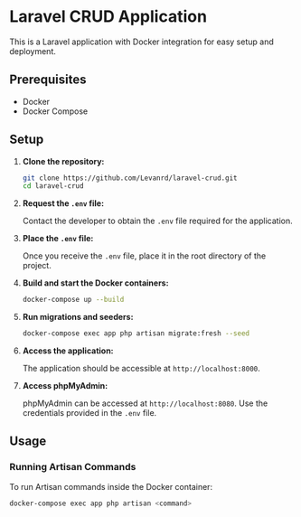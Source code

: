 # Laravel CRUD Application

This is a Laravel application with Docker integration for easy setup and deployment.

## Prerequisites

- Docker
- Docker Compose

## Setup

1. **Clone the repository:**

    ```sh
    git clone https://github.com/Levanrd/laravel-crud.git
    cd laravel-crud
    ```

2. **Request the `.env` file:**

    Contact the developer to obtain the `.env` file required for the application.

3. **Place the `.env` file:**

    Once you receive the `.env` file, place it in the root directory of the project.

4. **Build and start the Docker containers:**

    ```sh
    docker-compose up --build
    ```

5. **Run migrations and seeders:**

    ```sh
    docker-compose exec app php artisan migrate:fresh --seed
    ```

6. **Access the application:**

    The application should be accessible at `http://localhost:8000`.

7. **Access phpMyAdmin:**

    phpMyAdmin can be accessed at `http://localhost:8080`. Use the credentials provided in the `.env` file.

## Usage

### Running Artisan Commands

To run Artisan commands inside the Docker container:

```sh
docker-compose exec app php artisan <command>
